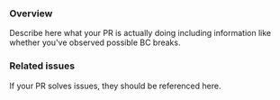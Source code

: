 ### Overview

Describe here what your PR is actually doing including information like whether you've observed possible BC breaks.

### Related issues

If your PR solves issues, they should be referenced here.
